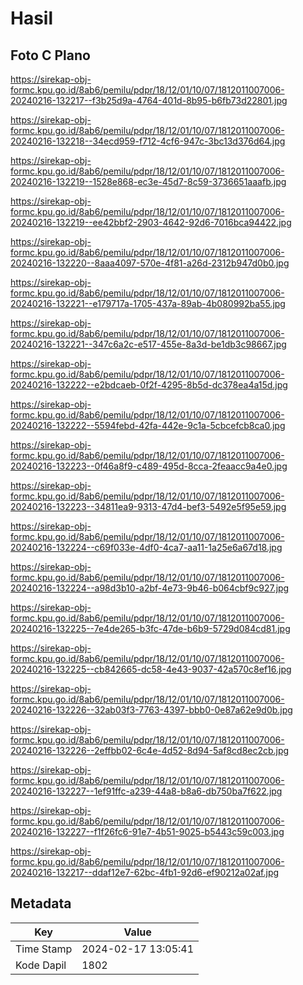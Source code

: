 # Hasil

## Foto C Plano

https://sirekap-obj-formc.kpu.go.id/8ab6/pemilu/pdpr/18/12/01/10/07/1812011007006-20240216-132217--f3b25d9a-4764-401d-8b95-b6fb73d22801.jpg

https://sirekap-obj-formc.kpu.go.id/8ab6/pemilu/pdpr/18/12/01/10/07/1812011007006-20240216-132218--34ecd959-f712-4cf6-947c-3bc13d376d64.jpg

https://sirekap-obj-formc.kpu.go.id/8ab6/pemilu/pdpr/18/12/01/10/07/1812011007006-20240216-132219--1528e868-ec3e-45d7-8c59-3736651aaafb.jpg

https://sirekap-obj-formc.kpu.go.id/8ab6/pemilu/pdpr/18/12/01/10/07/1812011007006-20240216-132219--ee42bbf2-2903-4642-92d6-7016bca94422.jpg

https://sirekap-obj-formc.kpu.go.id/8ab6/pemilu/pdpr/18/12/01/10/07/1812011007006-20240216-132220--8aaa4097-570e-4f81-a26d-2312b947d0b0.jpg

https://sirekap-obj-formc.kpu.go.id/8ab6/pemilu/pdpr/18/12/01/10/07/1812011007006-20240216-132221--e179717a-1705-437a-89ab-4b080992ba55.jpg

https://sirekap-obj-formc.kpu.go.id/8ab6/pemilu/pdpr/18/12/01/10/07/1812011007006-20240216-132221--347c6a2c-e517-455e-8a3d-be1db3c98667.jpg

https://sirekap-obj-formc.kpu.go.id/8ab6/pemilu/pdpr/18/12/01/10/07/1812011007006-20240216-132222--e2bdcaeb-0f2f-4295-8b5d-dc378ea4a15d.jpg

https://sirekap-obj-formc.kpu.go.id/8ab6/pemilu/pdpr/18/12/01/10/07/1812011007006-20240216-132222--5594febd-42fa-442e-9c1a-5cbcefcb8ca0.jpg

https://sirekap-obj-formc.kpu.go.id/8ab6/pemilu/pdpr/18/12/01/10/07/1812011007006-20240216-132223--0f46a8f9-c489-495d-8cca-2feaacc9a4e0.jpg

https://sirekap-obj-formc.kpu.go.id/8ab6/pemilu/pdpr/18/12/01/10/07/1812011007006-20240216-132223--34811ea9-9313-47d4-bef3-5492e5f95e59.jpg

https://sirekap-obj-formc.kpu.go.id/8ab6/pemilu/pdpr/18/12/01/10/07/1812011007006-20240216-132224--c69f033e-4df0-4ca7-aa11-1a25e6a67d18.jpg

https://sirekap-obj-formc.kpu.go.id/8ab6/pemilu/pdpr/18/12/01/10/07/1812011007006-20240216-132224--a98d3b10-a2bf-4e73-9b46-b064cbf9c927.jpg

https://sirekap-obj-formc.kpu.go.id/8ab6/pemilu/pdpr/18/12/01/10/07/1812011007006-20240216-132225--7e4de265-b3fc-47de-b6b9-5729d084cd81.jpg

https://sirekap-obj-formc.kpu.go.id/8ab6/pemilu/pdpr/18/12/01/10/07/1812011007006-20240216-132225--cb842665-dc58-4e43-9037-42a570c8ef16.jpg

https://sirekap-obj-formc.kpu.go.id/8ab6/pemilu/pdpr/18/12/01/10/07/1812011007006-20240216-132226--32ab03f3-7763-4397-bbb0-0e87a62e9d0b.jpg

https://sirekap-obj-formc.kpu.go.id/8ab6/pemilu/pdpr/18/12/01/10/07/1812011007006-20240216-132226--2effbb02-6c4e-4d52-8d94-5af8cd8ec2cb.jpg

https://sirekap-obj-formc.kpu.go.id/8ab6/pemilu/pdpr/18/12/01/10/07/1812011007006-20240216-132227--1ef91ffc-a239-44a8-b8a6-db750ba7f622.jpg

https://sirekap-obj-formc.kpu.go.id/8ab6/pemilu/pdpr/18/12/01/10/07/1812011007006-20240216-132227--f1f26fc6-91e7-4b51-9025-b5443c59c003.jpg

https://sirekap-obj-formc.kpu.go.id/8ab6/pemilu/pdpr/18/12/01/10/07/1812011007006-20240216-132217--ddaf12e7-62bc-4fb1-92d6-ef90212a02af.jpg


## Metadata

| Key        | Value               |
| ---------- | ------------------- |
| Time Stamp | 2024-02-17 13:05:41 |
| Kode Dapil | 1802                |



